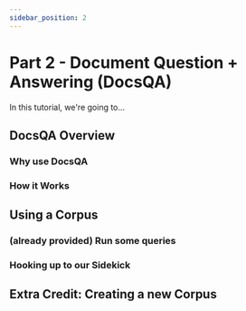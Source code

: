 ```yaml
---
sidebar_position: 2
---
```


# Part 2 - Document Question + Answering (DocsQA)

In this tutorial, we're going to...

## DocsQA Overview

### Why use DocsQA

### How it Works

## Using a Corpus

### (already provided) Run some queries

### Hooking up to our Sidekick

## Extra Credit: Creating a new Corpus
